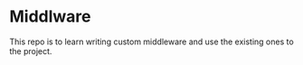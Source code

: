 # Middlware
This repo is to learn writing custom middleware and use the existing ones to the project.
